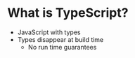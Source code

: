 # What is TypeScript?

- JavaScript with types
- Types disappear at build time
  - No run time guarantees